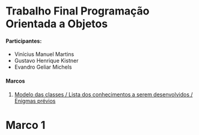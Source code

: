 # Trabalho Final Programação Orientada a Objetos

#### Participantes:
* Vinícius Manuel Martins
* Gustavo Henrique Kistner
* Evandro Geliar Michels

#### Marcos
1. [Modelo das classes / Lista dos conhecimentos a serem desenvolvidos / Enigmas prévios](marco-1)

# Marco 1
